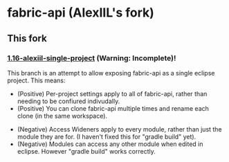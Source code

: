 fabric-api (AlexIIL's fork)
==============================

## This fork

###  [1.16-alexiil-single-project](https://github.com/AlexIIL/fabric-api/tree/1.16-alexiil-single-project) (Warning: Incomplete)!

This branch is an attempt to allow exposing fabric-api as a single eclipse project. This means:

 + (Positive) Per-project settings apply to all of fabric-api, rather than needing to be confiured indivudally.
 + (Positive) You can clone fabric-api multiple times and rename each clone (in the same workspace).
 - (Negative) Access Wideners apply to every module, rather than just the module they are for. (I haven't fixed this for "gradle build" yet).
 - (Negative) Modules can access any other module when edited in eclipse. However "gradle build" works correctly.
